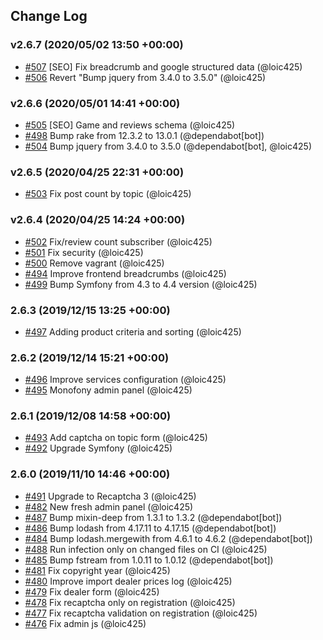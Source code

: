 ## Change Log

### v2.6.7 (2020/05/02 13:50 +00:00)
- [#507](https://github.com/Jedisjeux/Jedisjeux/pull/507) [SEO] Fix breadcrumb and google structured data (@loic425)
- [#506](https://github.com/Jedisjeux/Jedisjeux/pull/506) Revert "Bump jquery from 3.4.0 to 3.5.0" (@loic425)

### v2.6.6 (2020/05/01 14:41 +00:00)
- [#505](https://github.com/Jedisjeux/Jedisjeux/pull/505) [SEO] Game and reviews schema (@loic425)
- [#498](https://github.com/Jedisjeux/Jedisjeux/pull/498) Bump rake from 12.3.2 to 13.0.1 (@dependabot[bot])
- [#504](https://github.com/Jedisjeux/Jedisjeux/pull/504) Bump jquery from 3.4.0 to 3.5.0 (@dependabot[bot], @loic425)

### v2.6.5 (2020/04/25 22:31 +00:00)
- [#503](https://github.com/Jedisjeux/Jedisjeux/pull/503) Fix post count by topic (@loic425)

### v2.6.4 (2020/04/25 14:24 +00:00)
- [#502](https://github.com/Jedisjeux/Jedisjeux/pull/502) Fix/review count subscriber (@loic425)
- [#501](https://github.com/Jedisjeux/Jedisjeux/pull/501) Fix security (@loic425)
- [#500](https://github.com/Jedisjeux/Jedisjeux/pull/500) Remove vagrant (@loic425)
- [#494](https://github.com/Jedisjeux/Jedisjeux/pull/494) Improve frontend breadcrumbs (@loic425)
- [#499](https://github.com/Jedisjeux/Jedisjeux/pull/499) Bump Symfony from 4.3 to 4.4 version (@loic425)

### 2.6.3 (2019/12/15 13:25 +00:00)
- [#497](https://github.com/Jedisjeux/Jedisjeux/pull/497) Adding product criteria and sorting (@loic425)

### 2.6.2 (2019/12/14 15:21 +00:00)
- [#496](https://github.com/Jedisjeux/Jedisjeux/pull/496) Improve services configuration (@loic425)
- [#495](https://github.com/Jedisjeux/Jedisjeux/pull/495) Monofony admin panel (@loic425)

### 2.6.1 (2019/12/08 14:58 +00:00)
- [#493](https://github.com/Jedisjeux/Jedisjeux/pull/493) Add captcha on topic form (@loic425)
- [#492](https://github.com/Jedisjeux/Jedisjeux/pull/492) Upgrade Symfony (@loic425)

### 2.6.0 (2019/11/10 14:46 +00:00)
- [#491](https://github.com/Jedisjeux/Jedisjeux/pull/491) Upgrade to Recaptcha 3 (@loic425)
- [#482](https://github.com/Jedisjeux/Jedisjeux/pull/482) New fresh admin panel (@loic425)
- [#487](https://github.com/Jedisjeux/Jedisjeux/pull/487) Bump mixin-deep from 1.3.1 to 1.3.2 (@dependabot[bot])
- [#486](https://github.com/Jedisjeux/Jedisjeux/pull/486) Bump lodash from 4.17.11 to 4.17.15 (@dependabot[bot])
- [#484](https://github.com/Jedisjeux/Jedisjeux/pull/484) Bump lodash.mergewith from 4.6.1 to 4.6.2 (@dependabot[bot])
- [#488](https://github.com/Jedisjeux/Jedisjeux/pull/488) Run infection only on changed files on CI (@loic425)
- [#485](https://github.com/Jedisjeux/Jedisjeux/pull/485) Bump fstream from 1.0.11 to 1.0.12 (@dependabot[bot])
- [#481](https://github.com/Jedisjeux/Jedisjeux/pull/481) Fix copyright year (@loic425)
- [#480](https://github.com/Jedisjeux/Jedisjeux/pull/480) Improve import dealer prices log (@loic425)
- [#479](https://github.com/Jedisjeux/Jedisjeux/pull/479) Fix dealer form (@loic425)
- [#478](https://github.com/Jedisjeux/Jedisjeux/pull/478) Fix recaptcha only on registration (@loic425)
- [#477](https://github.com/Jedisjeux/Jedisjeux/pull/477) Fix recaptcha validation on registration (@loic425)
- [#476](https://github.com/Jedisjeux/Jedisjeux/pull/476) Fix admin js (@loic425)
